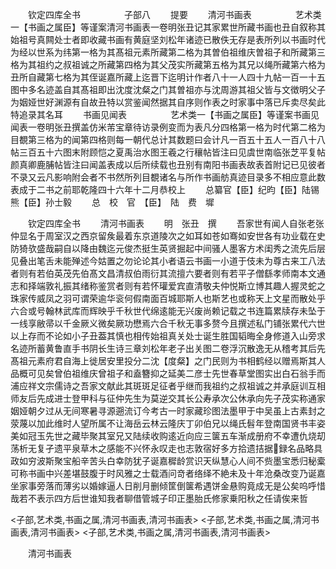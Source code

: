 　　钦定四库全书　　　　　子部八
　　提要
　　清河书画表　　　　　艺术类一【书画之属臣】等谨案清河书画表一卷明张丑记其家累世所藏书画也丑自叙称其始祖号真闗处士者即收藏书画有黄庭坚刘松年诸迹已散佚无存是表所列以书画时代为经以世系为纬第一格为其髙祖元素所藏第二格为其曽伯祖维庆曽祖子和所藏第三格为其祖约之叔祖诚之所藏第四格为其父茂实所藏第五格为其兄以绳所藏第六格为丑所自藏第七格为其侄诞嘉所藏上迄晋下迄明计作者八十一人四十九帖一百一十五图中多名迹盖自其髙祖即出沈度沈粲之门其曽祖亦与沈周游其祖父皆与文徴明父子为姻娅世好渊源有自故丑特以赏鉴闻然据其自序则作表之时家事中落已斥卖尽矣此特追录其名耳
　　书画见闻表　　　　　艺术类一【书画之属臣】等谨案书画见闻表一卷明张丑撰盖仿米芾宝章待访录例变而为表凡分四格第一格为时代第二格为目覩第三格为的闻第四格则每一朝代总计其数题曰会计凡一百五十五人一百八十八帖三百五十六图末附顾恺之夏禹治水图王羲之行穰帖皆注曰见虞世南临张芝平复帖颜真卿鹿脯帖皆注曰闻盖表成以后所续载也丑别有南阳书画表故表首附记已见彼者不录又云凡影响附会者不书然所列目覩诸名与所作书画舫真迹目录多不相应意此数表成于二书之前耶乾隆四十六年十二月恭校上
　　总纂官【臣】纪昀【臣】陆锡熊【臣】孙士毅
　　总　校　官　【臣】　陆　费　墀

　　钦定四库全书
　　清河书画表
　　明　张丑　撰
　　吾家世有闻人自张老张仲显名于周室汉之西京留矦最着东京道陵次之如耳如苍如骞如安世各有功业载在史防猗欤盛哉嗣自以降由魏迄元俊杰挺生英贤掘起中间骚人墨客方术闺秀之流先后层见叠出笔舌未能殚述今姑置之勿论论其小者语云书画一小道于伎未为尊古来工八法者则有若伯英茂先伯髙文昌清叔伯雨衍其流擅六要者则有若平子僧繇孝师南本文通志和择端敦礼振其绪称鉴赏者则有若怀瓘爱宾直清敬夫仲悦斯立博其趣人握灵蛇之珠家传威凤之羽可谓荣逾华衮何假南面百城耶斯人也斯艺也或称天上文星而散处乎六合或号翰林武库而辉映乎千秋世代绵逺能无兴废尚赖记载之书连篇累牍存未坠于一线享敝帚以千金厥义微矣厥功懋焉六合千秋无事多赘今且撰述私门铺张累代六世以上存而不论如小子丑葢其慎也相传始祖真关处士诞生胜国韬晦全身修道入山旁求名迹所蓄黄鲁直手书阴长生诗三章刘松年老子出关图二卷浮沉散逸无从稽考其后先髙祖元素府君自海上徙居安里投分二沈【度粲】之门民则为书相鹤经以赠焉斯其人品概可见矣曾伯祖维庆曾祖子和盍簪抑之延美二彦士先世春草堂图实出白石翁手而浦应祥文宗儒诗之吾家文献此其斑斑足征者乎继而我祖约之叔祖诚之并承庭训互相师友后先成进士登甲科与征仲先生为莫逆交其长公寿承次公休承向先子茂实称通家姻娅朝夕过从无间寒暑寻源遡流订今考古一时家藏珍图法墨甲于中吴虽上古素封之荥蔑以加此维时人望所属不让海岳云林云隆庆丁卯伯兄以绳氏髫年登南国贤书丰姿美如冠玉先世之藏毕聚其室兄又陆续收购逺近向应三箧五车渐成册府不幸遭仇烧刧荡析无复孑遗平泉草木之感能不兴怀永叹走也志敦宿好多方拾遗拮据録名品略具政如穷波斯聚宝船辛苦头白幸防犹子诞嘉穉龄赏识天纵慧心人间不赀墨宝悉归秘槖可称书画中兴差堪鼓腹于时风雅之士载酒问竒者络绎不絶未及十年沧桑改变乃诞嘉坐家事旁落而薄劣以婚嫁逼人日削月删倾筐倒箧希遇饼金悬购竟成无是公矣呜呼惜哉若不表示四方后世谁知我者聊借管城子印正墨胎氏修家乗阳秋之任请俟来哲

<子部,艺术类,书画之属,清河书画表,清河书画表>
<子部,艺术类,书画之属,清河书画表,清河书画表>
<子部,艺术类,书画之属,清河书画表,清河书画表>

　　清河书画表
